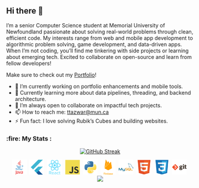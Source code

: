 ## Hi there 👋

I’m a senior Computer Science student at Memorial University of Newfoundland passionate about solving real-world problems through clean, efficient code.
My interests range from web and mobile app development to algorithmic problem solving, game development, and data-driven apps.
When I’m not coding, you’ll find me tinkering with side projects or learning about emerging tech. Excited to collaborate on open-source and learn from fellow developers!


Make sure to check out my [Portfolio](https://taqitazwar.com)!
- 🔭 I’m currently working on portfolio enhancements and mobile tools.
- 🌱 Currently learning more about data pipelines, threading, and backend architecture.
- 👯 I’m always open to collaborate on impactful tech projects.
- 📫 How to reach me: ttazwar@mun.ca
- ⚡ Fun fact: I love solving Rubik’s Cubes and building websites.

<h3>:fire: My Stats :</h3>
<p align="center">
<a href="https://git.io/streak-stats"><img src="https://github-readme-streak-stats.herokuapp.com?user=taqitazwar&theme=gruvbox-duo" alt="GitHub Streak" /></a>
</p>

<div id="header" align="center">
  <img src="https://github.com/devicons/devicon/blob/master/icons/java/java-original-wordmark.svg" title="Java" alt="Java" width="40" height="40"/>&nbsp;
  <img src="https://github.com/devicons/devicon/blob/master/icons/flutter/flutter-original.svg" title="Flutter" alt="Flutter" width="40" height="40"/>&nbsp;
  <img src="https://github.com/devicons/devicon/blob/master/icons/react/react-original-wordmark.svg" title="React" alt="React" width="40" height="40"/>&nbsp;
  <img src="https://github.com/devicons/devicon/blob/master/icons/javascript/javascript-original.svg" title="JavaScript" alt="JavaScript" width="40" height="40"/>&nbsp;
  <img src="https://github.com/devicons/devicon/blob/master/icons/python/python-original.svg" title="Python" alt="Python" width="40" height="40"/>&nbsp;
  <img src="https://github.com/devicons/devicon/blob/master/icons/firebase/firebase-plain-wordmark.svg" title="Firebase" alt="Firebase" width="40" height="40"/>&nbsp;
  <img src="https://github.com/devicons/devicon/blob/master/icons/mysql/mysql-original-wordmark.svg" title="MySQL" alt="MySQL" width="40" height="40"/>&nbsp;
  <img src="https://github.com/devicons/devicon/blob/master/icons/html5/html5-original.svg" title="HTML5" alt="HTML5" width="40" height="40"/>&nbsp;
  <img src="https://github.com/devicons/devicon/blob/master/icons/css3/css3-original.svg" title="CSS3" alt="CSS3" width="40" height="40"/>&nbsp;
  <img src="https://github.com/devicons/devicon/blob/master/icons/git/git-original-wordmark.svg" title="Git" alt="Git" width="40" height="40"/>&nbsp;
</div>

<div id="header" align="center">
  <img src="https://miro.medium.com/v2/resize:fit:720/format:webp/1*UxHoxcxQXAFMk4z-zl1wKw.gif" width="500"/>
</div>
